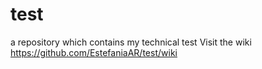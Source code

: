 # test
a repository which contains my technical test
Visit the wiki
https://github.com/EstefaniaAR/test/wiki

